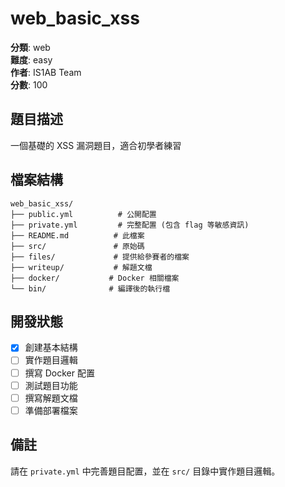 # web_basic_xss

**分類**: web  
**難度**: easy  
**作者**: IS1AB Team  
**分數**: 100

## 題目描述

一個基礎的 XSS 漏洞題目，適合初學者練習

## 檔案結構

```
web_basic_xss/
├── public.yml          # 公開配置
├── private.yml         # 完整配置 (包含 flag 等敏感資訊)
├── README.md          # 此檔案
├── src/               # 原始碼
├── files/             # 提供給參賽者的檔案
├── writeup/           # 解題文檔
├── docker/           # Docker 相關檔案
└── bin/              # 編譯後的執行檔
```

## 開發狀態

- [x] 創建基本結構
- [ ] 實作題目邏輯
- [ ] 撰寫 Docker 配置
- [ ] 測試題目功能
- [ ] 撰寫解題文檔
- [ ] 準備部署檔案

## 備註

請在 `private.yml` 中完善題目配置，並在 `src/` 目錄中實作題目邏輯。

